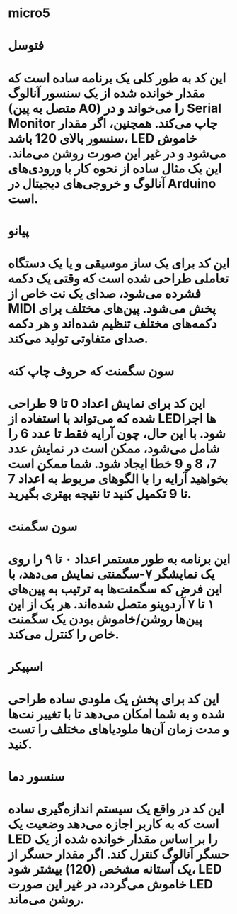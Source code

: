 # micro5
# فتوسل
# این کد به طور کلی یک برنامه ساده است که مقدار خوانده شده از یک سنسور آنالوگ (متصل به پین A0) را می‌خواند و در Serial Monitor چاپ می‌کند. همچنین، اگر مقدار سنسور بالای 120 باشد، LED خاموش می‌شود و در غیر این صورت روشن می‌ماند. این یک مثال ساده از نحوه کار با ورودی‌های آنالوگ و خروجی‌های دیجیتال در Arduino است.

# پیانو
# این کد برای یک ساز موسیقی و یا یک دستگاه تعاملی طراحی شده است که وقتی یک دکمه فشرده می‌شود، صدای یک نت خاص از MIDI پخش می‌شود. پین‌های مختلف برای دکمه‌های مختلف تنظیم شده‌اند و هر دکمه صدای متفاوتی تولید می‌کند.



# سون سگمنت که حروف چاپ کنه
# این کد برای نمایش اعداد 0 تا 9 طراحی شده که می‌تواند با استفاده از LEDها اجرا شود. با این حال، چون آرایه فقط تا عدد 6 را شامل می‌شود، ممکن است در نمایش عدد 7، 8 و 9 خطا ایجاد شود. شما ممکن است بخواهید آرایه را با الگوهای مربوط به اعداد 7 تا 9 تکمیل کنید تا نتیجه بهتری بگیرید.



# سون سگمنت
# این برنامه به طور مستمر اعداد ۰ تا ۹ را روی یک نمایشگر ۷-سگمنتی نمایش می‌دهد، با این فرض که سگمنت‌ها به ترتیب به پین‌های ۱ تا ۷ آردوینو متصل شده‌اند. هر یک از این پین‌ها روشن/خاموش بودن یک سگمنت خاص را کنترل می‌کند.


# اسپیکر
# این کد برای پخش یک ملودی ساده طراحی شده و به شما امکان می‌دهد تا با تغییر نت‌ها و مدت زمان آن‌ها ملودیاهای مختلف را تست کنید.



# سنسور دما
# این کد در واقع یک سیستم اندازه‌گیری ساده است که به کاربر اجازه می‌دهد وضعیت یک LED را بر اساس مقدار خوانده شده از یک حسگر آنالوگ کنترل کند. اگر مقدار حسگر از یک آستانه مشخص (120) بیشتر شود، LED خاموش می‌گردد، در غیر این صورت LED روشن می‌ماند.
